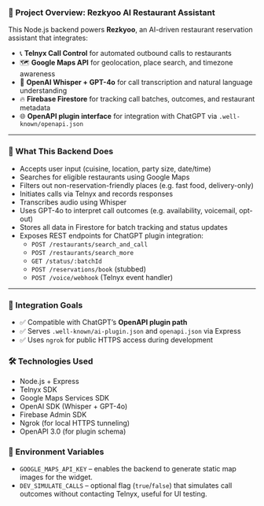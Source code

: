 ### 🧠 Project Overview: Rezkyoo AI Restaurant Assistant

This Node.js backend powers **Rezkyoo**, an AI-driven restaurant reservation assistant that integrates:

- 📞 **Telnyx Call Control** for automated outbound calls to restaurants  
- 🗺️ **Google Maps API** for geolocation, place search, and timezone awareness  
- 🧠 **OpenAI Whisper + GPT-4o** for call transcription and natural language understanding  
- 🔥 **Firebase Firestore** for tracking call batches, outcomes, and restaurant metadata  
- 🌐 **OpenAPI plugin interface** for integration with ChatGPT via `.well-known/openapi.json`

---

### 🎯 What This Backend Does

- Accepts user input (cuisine, location, party size, date/time)  
- Searches for eligible restaurants using Google Maps  
- Filters out non-reservation-friendly places (e.g. fast food, delivery-only)  
- Initiates calls via Telnyx and records responses  
- Transcribes audio using Whisper  
- Uses GPT-4o to interpret call outcomes (e.g. availability, voicemail, opt-out)  
- Stores all data in Firestore for batch tracking and status updates  
- Exposes REST endpoints for ChatGPT plugin integration:
  - `POST /restaurants/search_and_call`
  - `POST /restaurants/search_more`
  - `GET /status/:batchId`
  - `POST /reservations/book` (stubbed)
  - `POST /voice/webhook` (Telnyx event handler)

---

### 🧩 Integration Goals

- ✅ Compatible with ChatGPT’s **OpenAPI plugin path**  
- ✅ Serves `.well-known/ai-plugin.json` and `openapi.json` via Express  
- ✅ Uses `ngrok` for public HTTPS access during development  


### 🛠️ Technologies Used

- Node.js + Express
- Telnyx SDK
- Google Maps Services SDK
- OpenAI SDK (Whisper + GPT-4o)
- Firebase Admin SDK
- Ngrok (for local HTTPS tunneling)
- OpenAPI 3.0 (for plugin schema)

### 🔑 Environment Variables

- `GOOGLE_MAPS_API_KEY` – enables the backend to generate static map images for the widget.
- `DEV_SIMULATE_CALLS` – optional flag (`true`/`false`) that simulates call outcomes without contacting Telnyx, useful for UI testing.

